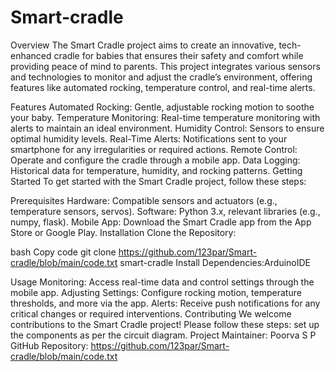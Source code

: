 # Smart-cradle
Overview The Smart Cradle project aims to create an innovative, tech-enhanced cradle for babies that ensures their safety and comfort while providing peace of mind to parents. This project integrates various sensors and technologies to monitor and adjust the cradle’s environment, offering features like automated rocking, temperature control, and real-time alerts.

Features Automated Rocking: Gentle, adjustable rocking motion to soothe your baby. Temperature Monitoring: Real-time temperature monitoring with alerts to maintain an ideal environment. Humidity Control: Sensors to ensure optimal humidity levels. Real-Time Alerts: Notifications sent to your smartphone for any irregularities or required actions. Remote Control: Operate and configure the cradle through a mobile app. Data Logging: Historical data for temperature, humidity, and rocking patterns. Getting Started To get started with the Smart Cradle project, follow these steps:

Prerequisites Hardware: Compatible sensors and actuators (e.g., temperature sensors, servos). Software: Python 3.x, relevant libraries (e.g., numpy, flask). Mobile App: Download the Smart Cradle app from the App Store or Google Play. Installation Clone the Repository:

bash Copy code git clone https://github.com/123par/Smart-cradle/blob/main/code.txt smart-cradle Install Dependencies:ArduinoIDE

Usage Monitoring: Access real-time data and control settings through the mobile app. Adjusting Settings: Configure rocking motion, temperature thresholds, and more via the app. Alerts: Receive push notifications for any critical changes or required interventions. Contributing We welcome contributions to the Smart Cradle project! Please follow these steps: set up the components as per the circuit diagram.
Project Maintainer: Poorva S P GitHub Repository: https://github.com/123par/Smart-cradle/blob/main/code.txt
